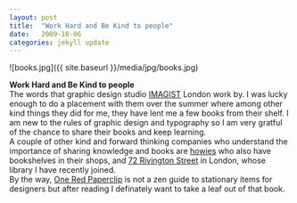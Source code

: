 ```yaml
---
layout: post
title:  "Work Hard and Be Kind to people"
date:   2009-10-06
categories: jekyll update
---
```

![books.jpg]({{ site.baseurl }}/media/jpg/books.jpg)

__Work Hard and Be Kind to people__  
The words that graphic design studio [IMAGIST](http://www.imagistlondon.com/) London work by.  I was lucky enough to do a placement with them over the summer where among other kind things they did for me, they have lent me a few books from their shelf.  I am new to the rules of graphic design and typography so I am very gratful of the chance to share their books and keep learning.  
A couple of other kind and forward thinking companies who understand the importance of sharing knowledge and books are [howies](http://www.howies.co.uk/content.php?xSecId=10) who also have bookshelves in their shops, and [72 Rivington Street](http://72rivingtonstreet.com/library/) in London, whose library I have recently joined.  
By the way, [One Red Paperclip](http://oneredpaperclip.blogspot.com/) is not a zen guide to stationary items for designers but after reading I definately want to take a leaf out of that book.
